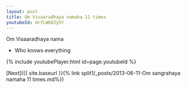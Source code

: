 ```yaml
---
layout: post
title: Om Visaaradhaya namaha 11 times
youtubeId: drfLW68Zy5Y
---
```

 
 
Om Visaaradhaya nama 
 
 -  Who knows everything 
 
  
 
  
 
 
 
 
 
 


{% include youtubePlayer.html id=page.youtubeId %}
 
[Next]({{ site.baseurl }}{% link  split1/_posts/2013-06-11-Om sangrahaya namaha 11 times.md%})
 
